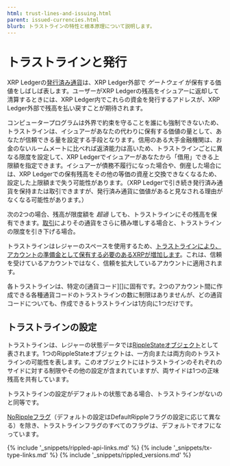 ```yaml
---
html: trust-lines-and-issuing.html
parent: issued-currencies.html
blurb: トラストラインの特性と根本原理について説明します。
---
```

# トラストラインと発行

XRP Ledgerの[発行済み通貨](issued-currencies.html)は、XRP Ledger外部で _ゲートウェイ_ が保有する価値をしばしば表します。ユーザーがXRP Ledgerの残高をイシュアーに返却して清算するときには、XRP Ledger内でこれらの資金を発行するアドレスが、XRP Ledger外部で残高を払い戻すことが期待されます。

コンピュータープログラムは外界で約束を守ることを誰にも強制できないため、トラストラインは、イシュアーがあなたの代わりに保有する価値の量として、あなたが信頼できる量を設定する手段となります。信用のある大手金融機関は、お金のないルームメートに比べれば返済能力は高いため、トラストラインごとに異なる限度を設定して、XRP Ledgerでイシュアーがあなたから「借用」できる上限額を指定できます。イシュアーが債務不履行になった場合や、倒産した場合には、XRP Ledgerでの保有残高をその他の等価の資産と交換できなくなるため、設定した上限額まで失う可能性があります。（XRP Ledgerで引き続き発行済み通貨を保持または取引できますが、発行済み通貨に価値があると見なされる理由がなくなる可能性があります。）

次の2つの場合、残高が限度額を _超過_ しても、トラストラインにその残高を保有できます。[取引](decentralized-exchange.html)によりその通貨をさらに積み増しする場合と、トラストラインの限度を引き下げる場合。

トラストラインはレジャーのスペースを使用するため、[トラストラインにより、アカウントの準備金として保有する必要のあるXRPが増加します](reserves.html)。これは、信頼を受けているアカウントではなく、信頼を拡大しているアカウントに適用されます。

各トラストラインは、特定の[通貨コード][]に固有です。2つのアカウント間に作成できる各種通貨コードのトラストラインの数に制限はありませんが、どの通貨コードについても、作成できるトラストラインは1方向に1つだけです。

## トラストラインの設定

トラストラインは、レジャーの状態データでは[RippleStateオブジェクト](ripplestate.html)として表されます。1つのRippleStateオブジェクトは、一方向または両方向のトラストラインの可能性を表します。このオブジェクトにはトラストラインのそれぞれのサイドに対する制限やその他の設定が含まれていますが、両サイドは1つの正味残高を共有しています。

トラストラインの設定がデフォルトの状態である場合、トラストラインがないのと同等です。

[NoRippleフラグ](rippling.html)（デフォルトの設定はDefaultRippleフラグの設定に応じて異なる）を除き、トラストラインフラグのすべてのフラグは、デフォルトでオフになっています。

<!--{# common link defs #}-->
{% include '_snippets/rippled-api-links.md' %}
{% include '_snippets/tx-type-links.md' %}
{% include '_snippets/rippled_versions.md' %}
